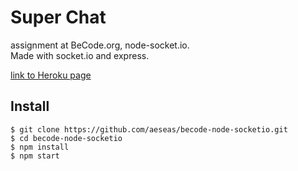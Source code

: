 # Super Chat
assignment at BeCode.org, node-socket.io. <br>
Made with socket.io and express. 

[link to Heroku page](https://becode-socketio.herokuapp.com/)

## Install
    $ git clone https://github.com/aeseas/becode-node-socketio.git
    $ cd becode-node-socketio
    $ npm install
    $ npm start
